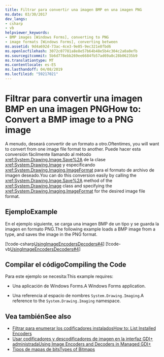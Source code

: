 ```yaml
---
title: Filtrar para convertir una imagen BMP en una imagen PNG
ms.date: 03/30/2017
dev_langs:
- csharp
- vb
helpviewer_keywords:
- BMP images [Windows Forms], converting to PNG
- image formats [Windows Forms], converting between
ms.assetid: 9d4a692d-73ac-4ce3-9e05-9ec321e8fbd6
ms.openlocfilehash: 3072c07781a8e8e57b64b48e5b4c304c2a0a0efb
ms.sourcegitcommit: 5b6d778ebb269ee6684fb57ad69a8c28b06235b9
ms.translationtype: MT
ms.contentlocale: es-ES
ms.lasthandoff: 04/08/2019
ms.locfileid: "59217021"
---
```

# <a name="how-to-convert-a-bmp-image-to-a-png-image"></a><span data-ttu-id="b6313-102">Filtrar para convertir una imagen BMP en una imagen PNG</span><span class="sxs-lookup"><span data-stu-id="b6313-102">How to: Convert a BMP image to a PNG image</span></span>
<span data-ttu-id="b6313-103">A menudo, deseará convertir de un formato a otro.</span><span class="sxs-lookup"><span data-stu-id="b6313-103">Oftentimes, you will want to convert from one image file format to another.</span></span> <span data-ttu-id="b6313-104">Puede hacer esta conversión fácilmente llamando al método <xref:System.Drawing.Image.Save%2A> de la clase <xref:System.Drawing.Image> y especificando <xref:System.Drawing.Imaging.ImageFormat> para el formato de archivo de imagen deseado.</span><span class="sxs-lookup"><span data-stu-id="b6313-104">You can do this conversion easily by calling the <xref:System.Drawing.Image.Save%2A> method of the <xref:System.Drawing.Image> class and specifying the <xref:System.Drawing.Imaging.ImageFormat> for the desired image file format.</span></span>  
  
## <a name="example"></a><span data-ttu-id="b6313-105">Ejemplo</span><span class="sxs-lookup"><span data-stu-id="b6313-105">Example</span></span>  
 <span data-ttu-id="b6313-106">En el ejemplo siguiente, se carga una imagen BMP de un tipo y se guarda la imagen en formato PNG.</span><span class="sxs-lookup"><span data-stu-id="b6313-106">The following example loads a BMP image from a type, and saves the image in the PNG format.</span></span>  
  
 [!code-csharp[UsingImageEncodersDecoders#4](~/samples/snippets/csharp/VS_Snippets_Winforms/UsingImageEncodersDecoders/CS/Form1.cs#4)]
 [!code-vb[UsingImageEncodersDecoders#4](~/samples/snippets/visualbasic/VS_Snippets_Winforms/UsingImageEncodersDecoders/VB/Form1.vb#4)]  
  
## <a name="compiling-the-code"></a><span data-ttu-id="b6313-107">Compilar el código</span><span class="sxs-lookup"><span data-stu-id="b6313-107">Compiling the Code</span></span>  
 <span data-ttu-id="b6313-108">Para este ejemplo se necesita:</span><span class="sxs-lookup"><span data-stu-id="b6313-108">This example requires:</span></span>  
  
-   <span data-ttu-id="b6313-109">Una aplicación de Windows Forms.</span><span class="sxs-lookup"><span data-stu-id="b6313-109">A Windows Forms application.</span></span>  
  
-   <span data-ttu-id="b6313-110">Una referencia al espacio de nombres `System.Drawing.Imaging`.</span><span class="sxs-lookup"><span data-stu-id="b6313-110">A reference to the `System.Drawing.Imaging` namespace.</span></span>  
  
## <a name="see-also"></a><span data-ttu-id="b6313-111">Vea también</span><span class="sxs-lookup"><span data-stu-id="b6313-111">See also</span></span>

- [<span data-ttu-id="b6313-112">Filtrar para enumerar los codificadores instalados</span><span class="sxs-lookup"><span data-stu-id="b6313-112">How to: List Installed Encoders</span></span>](how-to-list-installed-encoders.md)
- [<span data-ttu-id="b6313-113">Usar codificadores y descodificadores de imagen en la interfaz GDI+ administrada</span><span class="sxs-lookup"><span data-stu-id="b6313-113">Using Image Encoders and Decoders in Managed GDI+</span></span>](using-image-encoders-and-decoders-in-managed-gdi.md)
- [<span data-ttu-id="b6313-114">Tipos de mapas de bits</span><span class="sxs-lookup"><span data-stu-id="b6313-114">Types of Bitmaps</span></span>](types-of-bitmaps.md)
